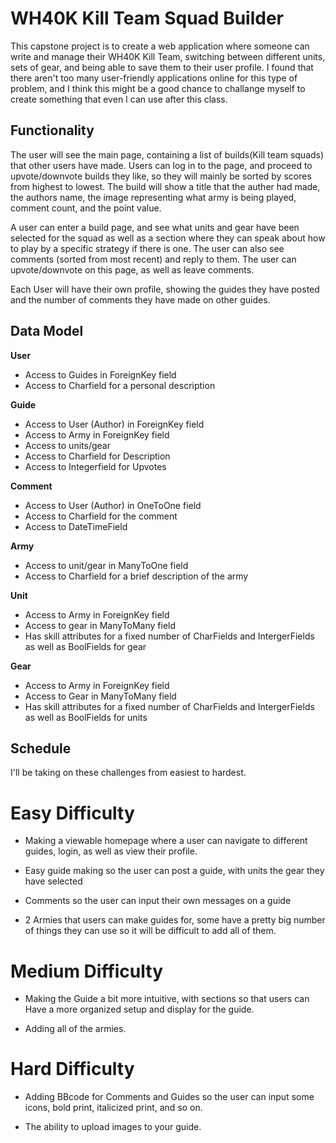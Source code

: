 
# WH40K Kill Team Squad Builder

This capstone project is to create a web application where someone can write and manage their WH40K Kill Team, switching between different units, sets of gear, and being able to save them to their user profile. I found that there aren't too many user-friendly applications online for this type of problem, and I think this might be a good chance to challange myself to create something that even I can use after this class.

## Functionality

The user will see the main page, containing a list of builds(Kill team squads) that other users have made. Users can log in to the page, and proceed to upvote/downvote builds they like, so they will mainly be sorted by scores from highest to lowest. The build will show a title that the auther had made, the authors name, the image representing what army is being played, comment count, and the point value.

A user can enter a build page, and see what units and gear have been selected for the squad as well as a section where they can speak about how to play by a specific strategy if there is one. The user can also see comments (sorted from most recent) and reply to them. The user can upvote/downvote on this page, as well as leave comments.

Each User will have their own profile, showing the guides they have posted and the number of comments they have made on other guides.

## Data Model

**User**
- Access to Guides in ForeignKey field
- Access to Charfield for a personal description

**Guide**
- Access to User (Author) in ForeignKey field
- Access to Army in ForeignKey field
- Access to units/gear
- Access to Charfield for Description
- Access to Integerfield for Upvotes

**Comment**
- Access to User (Author) in OneToOne field
- Access to Charfield for the comment
- Access to DateTimeField

**Army**
- Access to unit/gear in ManyToOne field
- Access to Charfield for a brief description of the army

**Unit**
- Access to Army in ForeignKey field
- Access to gear in ManyToMany field
- Has skill attributes for a fixed number of CharFields and IntergerFields as well as BoolFields for gear

**Gear**
- Access to Army in ForeignKey field
- Access to Gear in ManyToMany field
- Has skill attributes for a fixed number of CharFields and IntergerFields as well as BoolFields for units

## Schedule

I'll be taking on these challenges from easiest to hardest.

# Easy Difficulty

- Making a viewable homepage where a user can navigate to different guides, login, as well as view their profile.

- Easy guide making so the user can post a guide, with units the gear they have selected

- Comments so the user can input their own messages on a guide

- 2 Armies that users can make guides for, some have a pretty big number of things they can use so it will be difficult to add all of them.

# Medium Difficulty

- Making the Guide a bit more intuitive, with sections so that users can Have a more organized setup and display for the guide.

- Adding all of the armies.

# Hard Difficulty

- Adding BBcode for Comments and Guides so the user can input some icons, bold print, italicized print, and so on.

- The ability to upload images to your guide.
